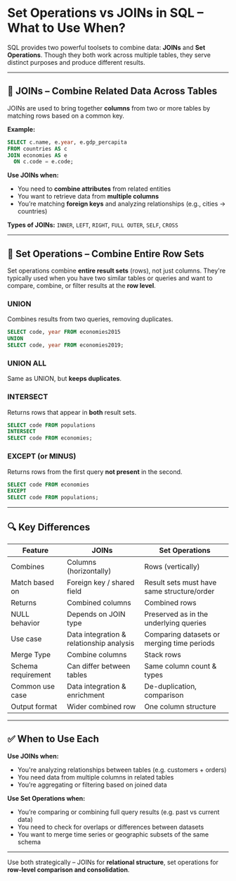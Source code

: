 # Set Operations vs JOINs in SQL – What to Use When?

SQL provides two powerful toolsets to combine data: **JOINs** and **Set Operations**.
Though they both work across multiple tables, they serve distinct purposes and produce different results.

---

## 🔄 JOINs – Combine Related Data Across Tables

JOINs are used to bring together **columns** from two or more tables by matching rows based on a common key.

**Example:**

```sql
SELECT c.name, e.year, e.gdp_percapita
FROM countries AS c
JOIN economies AS e
  ON c.code = e.code;
```

**Use JOINs when:**

* You need to **combine attributes** from related entities
* You want to retrieve data from **multiple columns**
* You’re matching **foreign keys** and analyzing relationships (e.g., cities → countries)

**Types of JOINs:** `INNER`, `LEFT`, `RIGHT`, `FULL OUTER`, `SELF`, `CROSS`

---

## 🧮 Set Operations – Combine Entire Row Sets

Set operations combine **entire result sets** (rows), not just columns. They're typically used when you have two similar tables or queries and want to compare, combine, or filter results at the **row level**.

### UNION

Combines results from two queries, removing duplicates.

```sql
SELECT code, year FROM economies2015
UNION
SELECT code, year FROM economies2019;
```

### UNION ALL

Same as UNION, but **keeps duplicates**.

### INTERSECT

Returns rows that appear in **both** result sets.

```sql
SELECT code FROM populations
INTERSECT
SELECT code FROM economies;
```

### EXCEPT (or MINUS)

Returns rows from the first query **not present** in the second.

```sql
SELECT code FROM economies
EXCEPT
SELECT code FROM populations;
```

---

## 🔍 Key Differences

| Feature            | JOINs                                    | Set Operations                             |
| ------------------ | ---------------------------------------- | ------------------------------------------ |
| Combines           | Columns (horizontally)                   | Rows (vertically)                          |
| Match based on     | Foreign key / shared field               | Result sets must have same structure/order |
| Returns            | Combined columns                         | Combined rows                              |
| NULL behavior      | Depends on JOIN type                     | Preserved as in the underlying queries     |
| Use case           | Data integration & relationship analysis | Comparing datasets or merging time periods |
| Merge Type         | Combine columns                          | Stack rows                                 |
| Schema requirement | Can differ between tables                | Same column count & types                  | 
| Common use case    | Data integration & enrichment            | De-duplication, comparison                 |
| Output format      | Wider combined row                       | One column structure                       |

---

## ✅ When to Use Each

**Use JOINs when:**

* You're analyzing relationships between tables (e.g. customers + orders)
* You need data from multiple columns in related tables
* You’re aggregating or filtering based on joined data

**Use Set Operations when:**

* You’re comparing or combining full query results (e.g. past vs current data)
* You need to check for overlaps or differences between datasets
* You want to merge time series or geographic subsets of the same schema

---

Use both strategically – JOINs for **relational structure**, set operations for **row-level comparison and consolidation**.
